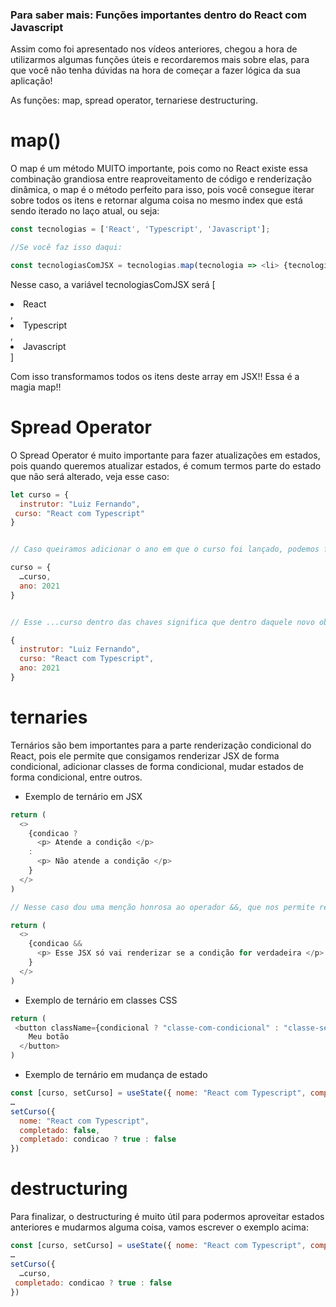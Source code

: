 ### Para saber mais: Funções importantes dentro do React com Javascript

Assim como foi apresentado nos vídeos anteriores, chegou a hora de utilizarmos algumas funções úteis e recordaremos mais sobre elas, para que você não tenha dúvidas na hora de começar a fazer lógica da sua aplicação!

As funções: map, spread operator, ternariese destructuring.

# map()
O map é um método MUITO importante, pois como no React existe essa combinação grandiosa entre reaproveitamento de código e renderização dinâmica, o map é o método perfeito para isso, pois você consegue iterar sobre todos os itens e retornar alguma coisa no mesmo index que está sendo iterado no laço atual, ou seja:
```js
const tecnologias = ['React', 'Typescript', 'Javascript'];

//Se você faz isso daqui:

const tecnologiasComJSX = tecnologias.map(tecnologia => <li> {tecnologia} </li>)

```

Nesse caso, a variável tecnologiasComJSX será [<li> React </li>, <li> Typescript </li>, <li> Javascript </li>]

Com isso transformamos todos os itens deste array em JSX!! Essa é a magia map!!

# Spread Operator
O Spread Operator é muito importante para fazer atualizações em estados, pois quando queremos atualizar estados, é comum termos parte do estado que não será alterado, veja esse caso:
```js
let curso = {
  instrutor: "Luiz Fernando",
 curso: "React com Typescript"
}


// Caso queiramos adicionar o ano em que o curso foi lançado, podemos fazer isso:

curso = {
  …curso,
  ano: 2021
}


// Esse ...curso dentro das chaves significa que dentro daquele novo objeto que está sendo criado terá tudo que curso tinha e o ano que faltava, ficando assim:

{
  instrutor: "Luiz Fernando",
  curso: "React com Typescript",
  ano: 2021
}
```

# ternaries
Ternários são bem importantes para a parte renderização condicional do React, pois ele permite que consigamos renderizar JSX de forma condicional, adicionar classes de forma condicional, mudar estados de forma condicional, entre outros.

- Exemplo de ternário em JSX

```js
return (
  <>
    {condicao ?
      <p> Atende a condição </p>
    :
      <p> Não atende a condição </p>
    }
  </>
)

// Nesse caso dou uma menção honrosa ao operador &&, que nos permite renderizar de forma condicional também, mas sem a necessidade do :, ou seja, de um else:

return (
  <>
    {condicao &&
      <p> Esse JSX só vai renderizar se a condição for verdadeira </p>
    }
  </>
)

```

- Exemplo de ternário em classes CSS

```js
return (
 <button className={condicional ? "classe-com-condicional" : "classe-sem-condicional"}>
    Meu botão
  </button>
)
```

- Exemplo de ternário em mudança de estado

```js
const [curso, setCurso] = useState({ nome: "React com Typescript", completado: false });
…
setCurso({
  nome: "React com Typescript",
  completado: false,
  completado: condicao ? true : false
})
```

# destructuring
Para finalizar, o destructuring é muito útil para podermos aproveitar estados anteriores e mudarmos alguma coisa, vamos escrever o exemplo acima:

```js
const [curso, setCurso] = useState({ nome: "React com Typescript", completado: false });
…
setCurso({
  …curso,
 completado: condicao ? true : false
})
```

